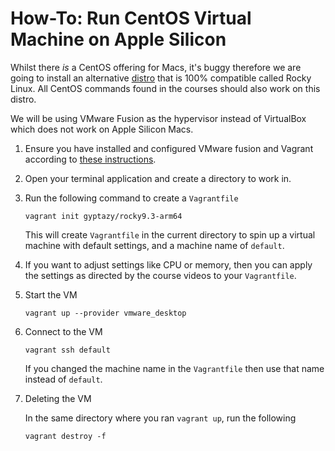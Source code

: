 # How-To: Run CentOS Virtual Machine on Apple Silicon

Whilst there *is* a CentOS offering for Macs, it's buggy therefore we are going to install an alternative [distro](../../linux-distro.md) that is 100% compatible called Rocky Linux. All CentOS commands found in the courses should also work on this distro.

We will be using VMware Fusion as the hypervisor instead of VirtualBox which does not work on Apple Silicon Macs.

1. Ensure you have installed and configured VMware fusion and Vagrant according to [these instructions](./vmware-fusion.md).
1. Open your terminal application and create a directory to work in.
1. Run the following command to create a `Vagrantfile`
    ```
    vagrant init gyptazy/rocky9.3-arm64
    ```

    This will create `Vagrantfile` in the current directory to spin up a virtual machine with default settings, and a machine name of `default`.
1. If you want to adjust settings like CPU or memory, then you can apply the settings as directed by the course videos to your `Vagrantfile`.
1. Start the VM
    ```
    vagrant up --provider vmware_desktop
    ```
1. Connect to the VM
    ```
    vagrant ssh default
    ```

    If you changed the machine name in the `Vagrantfile` then use that name instead of `default`.
1. Deleting the VM

    In the same directory where you ran `vagrant up`, run the following
    ```
    vagrant destroy -f
    ```
